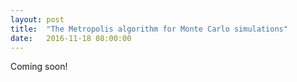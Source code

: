 ```yaml
---
layout: post
title:  "The Metropolis algorithm for Monte Carlo simulations"
date:   2016-11-18 08:00:00
---
```

Coming soon!
